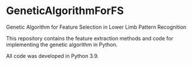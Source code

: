 # GeneticAlgorithmForFS
Genetic Algorithm for Feature Selection in Lower Limb Pattern Recognition

This repository contains the feature extraction methods and code for implementing the genetic algorithm in Python.

All code was developed in Python 3.9.
